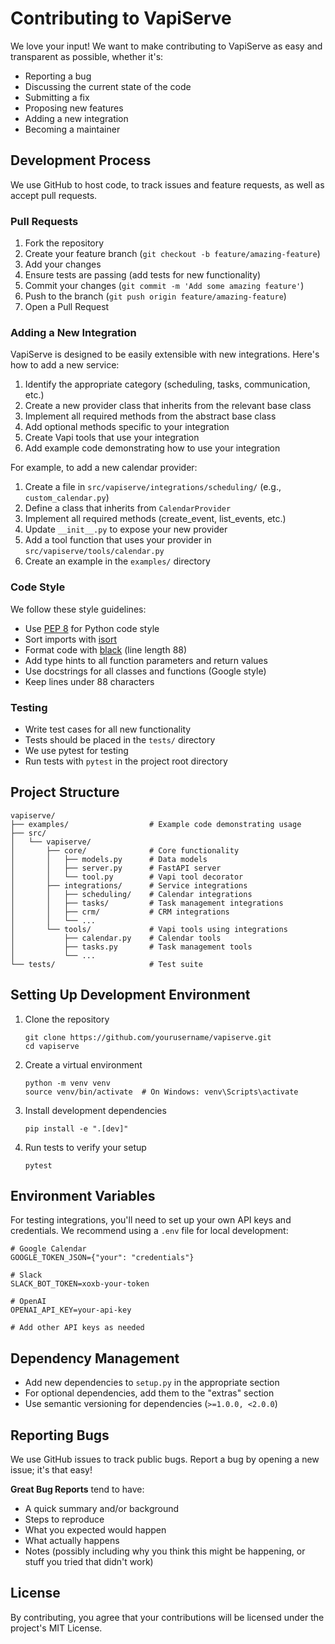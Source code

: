 # Contributing to VapiServe

We love your input! We want to make contributing to VapiServe as easy and transparent as possible, whether it's:

- Reporting a bug
- Discussing the current state of the code
- Submitting a fix
- Proposing new features
- Adding a new integration
- Becoming a maintainer

## Development Process

We use GitHub to host code, to track issues and feature requests, as well as accept pull requests.

### Pull Requests

1. Fork the repository
2. Create your feature branch (`git checkout -b feature/amazing-feature`)
3. Add your changes
4. Ensure tests are passing (add tests for new functionality)
5. Commit your changes (`git commit -m 'Add some amazing feature'`)
6. Push to the branch (`git push origin feature/amazing-feature`)
7. Open a Pull Request

### Adding a New Integration

VapiServe is designed to be easily extensible with new integrations. Here's how to add a new service:

1. Identify the appropriate category (scheduling, tasks, communication, etc.)
2. Create a new provider class that inherits from the relevant base class
3. Implement all required methods from the abstract base class
4. Add optional methods specific to your integration
5. Create Vapi tools that use your integration
6. Add example code demonstrating how to use your integration

For example, to add a new calendar provider:

1. Create a file in `src/vapiserve/integrations/scheduling/` (e.g., `custom_calendar.py`)
2. Define a class that inherits from `CalendarProvider`
3. Implement all required methods (create_event, list_events, etc.)
4. Update `__init__.py` to expose your new provider
5. Add a tool function that uses your provider in `src/vapiserve/tools/calendar.py`
6. Create an example in the `examples/` directory

### Code Style

We follow these style guidelines:

- Use [PEP 8](https://pep8.org/) for Python code style
- Sort imports with [isort](https://pep8.org/)
- Format code with [black](https://black.readthedocs.io/) (line length 88)
- Add type hints to all function parameters and return values
- Use docstrings for all classes and functions (Google style)
- Keep lines under 88 characters

### Testing

- Write test cases for all new functionality
- Tests should be placed in the `tests/` directory
- We use pytest for testing
- Run tests with `pytest` in the project root directory

## Project Structure

```
vapiserve/
├── examples/                  # Example code demonstrating usage
├── src/
│   └── vapiserve/
│       ├── core/              # Core functionality
│       │   ├── models.py      # Data models
│       │   ├── server.py      # FastAPI server
│       │   └── tool.py        # Vapi tool decorator
│       ├── integrations/      # Service integrations
│       │   ├── scheduling/    # Calendar integrations
│       │   ├── tasks/         # Task management integrations
│       │   ├── crm/           # CRM integrations
│       │   └── ...
│       └── tools/             # Vapi tools using integrations
│           ├── calendar.py    # Calendar tools
│           ├── tasks.py       # Task management tools
│           └── ...
└── tests/                     # Test suite
```

## Setting Up Development Environment

1. Clone the repository
   ```
   git clone https://github.com/yourusername/vapiserve.git
   cd vapiserve
   ```

2. Create a virtual environment
   ```
   python -m venv venv
   source venv/bin/activate  # On Windows: venv\Scripts\activate
   ```

3. Install development dependencies
   ```
   pip install -e ".[dev]"
   ```

4. Run tests to verify your setup
   ```
   pytest
   ```

## Environment Variables

For testing integrations, you'll need to set up your own API keys and credentials. We recommend using a `.env` file for local development:

```
# Google Calendar
GOOGLE_TOKEN_JSON={"your": "credentials"}

# Slack
SLACK_BOT_TOKEN=xoxb-your-token

# OpenAI
OPENAI_API_KEY=your-api-key

# Add other API keys as needed
```

## Dependency Management

- Add new dependencies to `setup.py` in the appropriate section
- For optional dependencies, add them to the "extras" section
- Use semantic versioning for dependencies (`>=1.0.0, <2.0.0`)

## Reporting Bugs

We use GitHub issues to track public bugs. Report a bug by opening a new issue; it's that easy!

**Great Bug Reports** tend to have:

- A quick summary and/or background
- Steps to reproduce
- What you expected would happen
- What actually happens
- Notes (possibly including why you think this might be happening, or stuff you tried that didn't work)

## License

By contributing, you agree that your contributions will be licensed under the project's MIT License. 